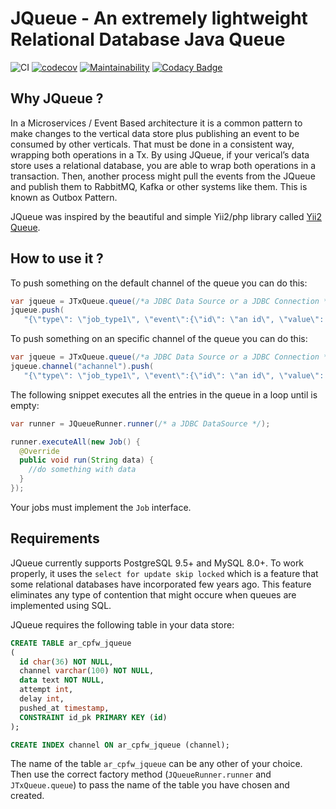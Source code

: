 # JQueue - An extremely lightweight Relational Database Java Queue

![CI](https://github.com/enriquemolinari/jqueue/actions/workflows/tests.yml/badge.svg) [![codecov](https://codecov.io/gh/enriquemolinari/jqueue/branch/main/graph/badge.svg?token=GXRDRAK5GH)](https://codecov.io/gh/enriquemolinari/jqueue) [![Maintainability](https://api.codeclimate.com/v1/badges/c5c3e4a53ba6faf2d9cc/maintainability)](https://codeclimate.com/github/enriquemolinari/jqueue/maintainability) [![Codacy Badge](https://app.codacy.com/project/badge/Grade/b53906357ca24c369a3d23cffbad231c)](https://www.codacy.com/gh/enriquemolinari/jqueue/dashboard?utm_source=github.com&amp;utm_medium=referral&amp;utm_content=enriquemolinari/jqueue&amp;utm_campaign=Badge_Grade)

## Why JQueue ?

In a Microservices / Event Based architecture it is a common pattern to make changes to the vertical data store plus publishing an event to be consumed by other verticals. That must be done in a consistent way, wrapping both operations in a Tx. By using JQueue, if your verical’s data store uses a relational database, you are able to wrap both operations in a transaction. Then, another process might pull the events from the JQueue and publish them to RabbitMQ, Kafka or other systems like them. This is known as Outbox Pattern. 

JQueue was inspired by the beautiful and simple Yii2/php library called [Yii2 Queue](https://github.com/yiisoft/yii2-queue/).

## How to use it ?

To push something on the default channel of the queue you can do this:

```java
var jqueue = JTxQueue.queue(/*a JDBC Data Source or a JDBC Connection */);
jqueue.push(
   "{\"type\": \"job_type1\", \"event\":{\"id\": \"an id\", \"value\": \"\" }}");
```

To push something on an specific channel of the queue you can do this:

```java
var jqueue = JTxQueue.queue(/*a JDBC Data Source or a JDBC Connection */);
jqueue.channel("achannel").push(
   "{\"type\": \"job_type1\", \"event\":{\"id\": \"an id\", \"value\": \"\" }}");
```

The following snippet executes all the entries in the queue in a loop until is empty:

```java
var runner = JQueueRunner.runner(/* a JDBC DataSource */);

runner.executeAll(new Job() {
  @Override
  public void run(String data) {
	//do something with data
  }
});
```

Your jobs must implement the `Job` interface.

## Requirements

JQueue currently supports PostgreSQL 9.5+ and MySQL 8.0+. To work properly, it uses the `select for update skip locked` which is a feature that some relational databases have incorporated few years ago. This feature eliminates any type of contention that might occure when queues are implemented using SQL.

JQueue requires the following table in your data store:

```sql
CREATE TABLE ar_cpfw_jqueue
( 
  id char(36) NOT NULL,
  channel varchar(100) NOT NULL,
  data text NOT NULL,
  attempt int,
  delay int,
  pushed_at timestamp,
  CONSTRAINT id_pk PRIMARY KEY (id)
);

CREATE INDEX channel ON ar_cpfw_jqueue (channel); 
```

The name of the table `ar_cpfw_jqueue` can be any other of your choice. Then use the correct factory method (`JQueueRunner.runner` and `JTxQueue.queue`) to pass the name of the table you have chosen and created.  
